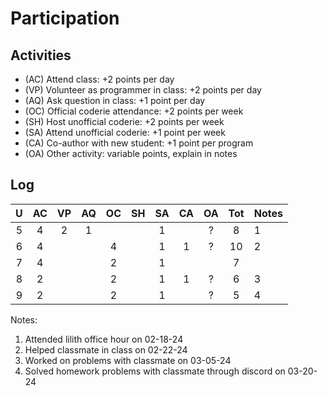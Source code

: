 Participation
=============

## Activities ## 

+ (AC) Attend class: +2 points per day
+ (VP) Volunteer as programmer in class: +2 points per day
+ (AQ) Ask question in class: +1 point per day
+ (OC) Official coderie attendance: +2 points per week
+ (SH) Host unofficial coderie: +2 points per week
+ (SA) Attend unofficial coderie: +1 point per week
+ (CA) Co-author with new student: +1 point per program
+ (OA) Other activity: variable points, explain in notes

## Log ##

| U | AC | VP | AQ | OC | SH | SA | CA | OA | Tot | Notes
|:-:|:--:|:--:|:--:|:--:|:--:|:--:|:--:|:--:|:---:|:--------
| 5 |  4 |  2 |  1 |    |    |  1 |    |  ? |  8  | 1
| 6 |  4 |    |    |  4 |    |  1 |  1 |  ? |  10 | 2
| 7 |  4 |    |    |  2 |    |  1 |    |    |  7  |
| 8 |  2 |    |    |  2 |    |  1 |  1 |  ? |  6  | 3
| 9 |  2 |    |    |  2 |    |  1 |    |  ? |  5  | 4

Notes:

1. Attended lilith office hour on 02-18-24
2. Helped classmate in class on 02-22-24
3. Worked on problems with classmate on 03-05-24
4. Solved homework problems with classmate through discord on 03-20-24
